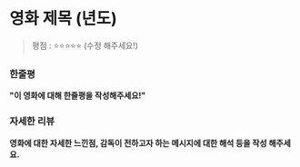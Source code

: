 # 영화 제목 (년도)
> 평점 : ⭐️⭐️⭐️⭐️⭐️ (수정 해주세요!)

### 한줄평
**"이 영화에 대해 한줄평을 작성해주세요!"**

### 자세한 리뷰
**영화에 대한 자세한 느낀점, 감독이 전하고자 하는 메시지에 대한 해석 등을 작성 해주세요.**
